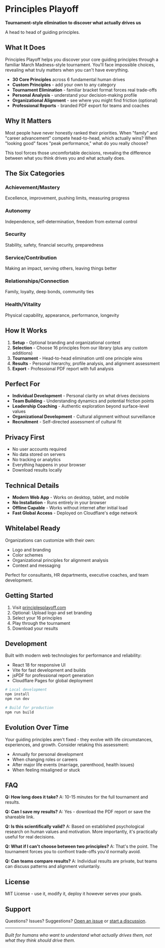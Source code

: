 # Principles Playoff

**Tournament-style elimination to discover what actually drives us**

A head to head of guiding principles.

## What It Does

Principles Playoff helps you discover your core guiding principles through a familiar March Madness-style tournament. You'll face impossible choices, revealing what truly matters when you can't have everything.

- **30 Core Principles** across 6 fundamental human drives
- **Custom Principles** - add your own to any category
- **Tournament Elimination** - familiar bracket format forces real trade-offs
- **Personal Analysis** - understand your decision-making profile
- **Organizational Alignment** - see where you might find friction (optional)
- **Professional Reports** - branded PDF export for teams and coaches

## Why It Matters

Most people have never honestly ranked their priorities. When "family" and "career advancement" compete head-to-head, which actually wins? When "looking good" faces "peak performance," what do you really choose?

This tool forces those uncomfortable decisions, revealing the difference between what you think drives you and what actually does.

## The Six Categories

### Achievement/Mastery
Excellence, improvement, pushing limits, measuring progress

### Autonomy  
Independence, self-determination, freedom from external control

### Security
Stability, safety, financial security, preparedness

### Service/Contribution
Making an impact, serving others, leaving things better

### Relationships/Connection
Family, loyalty, deep bonds, community ties

### Health/Vitality
Physical capability, appearance, performance, longevity

## How It Works

1. **Setup** - Optional branding and organizational context
2. **Selection** - Choose 16 principles from our library (plus any custom additions)
3. **Tournament** - Head-to-head elimination until one principle wins
4. **Results** - Personal hierarchy, profile analysis, and alignment assessment
5. **Export** - Professional PDF report with full analysis

## Perfect For

- **Individual Development** - Personal clarity on what drives decisions
- **Team Building** - Understanding dynamics and potential friction points  
- **Leadership Coaching** - Authentic exploration beyond surface-level values
- **Organizational Development** - Cultural alignment without surveillance
- **Recruitment** - Self-directed assessment of cultural fit

## Privacy First

- No user accounts required
- No data stored on servers
- No tracking or analytics
- Everything happens in your browser
- Download results locally

## Technical Details

- **Modern Web App** - Works on desktop, tablet, and mobile
- **No Installation** - Runs entirely in your browser
- **Offline Capable** - Works without internet after initial load
- **Fast Global Access** - Deployed on Cloudflare's edge network

## Whitelabel Ready

Organizations can customize with their own:
- Logo and branding
- Color schemes  
- Organizational principles for alignment analysis
- Context and messaging

Perfect for consultants, HR departments, executive coaches, and team development.

## Getting Started

1. Visit [principlesplayoff.com](https://principlesplayoff.com)
2. Optional: Upload logo and set branding
3. Select your 16 principles
4. Play through the tournament
5. Download your results

## Development

Built with modern web technologies for performance and reliability:

- React 18 for responsive UI
- Vite for fast development and builds
- jsPDF for professional report generation
- Cloudflare Pages for global deployment

```bash
# Local development
npm install
npm run dev

# Build for production  
npm run build
```

## Evolution Over Time

Your guiding principles aren't fixed - they evolve with life circumstances, experiences, and growth. Consider retaking this assessment:

- Annually for personal development
- When changing roles or careers
- After major life events (marriage, parenthood, health issues)
- When feeling misaligned or stuck

## FAQ

**Q: How long does it take?**
A: 10-15 minutes for the full tournament and results.

**Q: Can I save my results?**
A: Yes - download the PDF report or save the shareable link.

**Q: Is this scientifically valid?**
A: Based on established psychological research on human values and motivation. More importantly, it's practically useful for real decisions.

**Q: What if I can't choose between two principles?**
A: That's the point. The tournament forces you to confront trade-offs you'd normally avoid.

**Q: Can teams compare results?**
A: Individual results are private, but teams can discuss patterns and alignment voluntarily.

## License

MIT License - use it, modify it, deploy it however serves your goals.

## Support

Questions? Issues? Suggestions? 
[Open an issue](https://github.com/buildingtheelite/principles-playoff/issues) or [start a discussion](https://github.com/buildingtheelite/principles-playoff/discussions).

---

*Built for humans who want to understand what actually drives them, not what they think should drive them.*